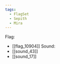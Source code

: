 ```yaml
---
tags:
  - FlagSet
  - Sepith
  - Mira
---
```

Flag:
- [[flag_10904]]
Sound:
- [[sound_43]]
- [[sound_17]]
